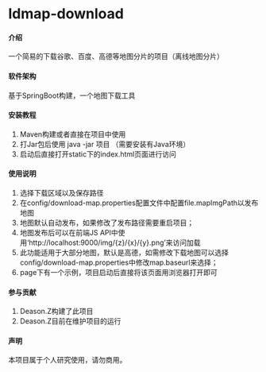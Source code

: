 # ldmap-download

#### 介绍
一个简易的下载谷歌、百度、高德等地图分片的项目（离线地图分片）

#### 软件架构
基于SpringBoot构建，一个地图下载工具


#### 安装教程

1. Maven构建或者直接在项目中使用
2. 打Jar包后使用 java -jar 项目 （需要安装有Java环境）
3. 启动后直接打开static下的index.html页面进行访问

#### 使用说明

1.  选择下载区域以及保存路径
2.  在config/download-map.properties配置文件中配置file.mapImgPath以发布地图
3.  地图默认自动发布，如果修改了发布路径需要重启项目；
4.  地图发布后可以在前端JS API中使用‘http://localhost:9000/img/{z}/{x}/{y}.png’来访问加载
5.  此功能适用于大部分地图，默认是高德，如需修改下载地图可以选择config/download-map.properties中修改map.baseurl来选择；
6.  page下有一个示例，项目启动后直接将该页面用浏览器打开即可

#### 参与贡献

1.  Deason.Z构建了此项目
2.  Deason.Z目前在维护项目的运行

#### 声明
本项目属于个人研究使用，请勿商用。
